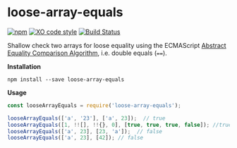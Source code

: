 # loose-array-equals

[![npm](https://img.shields.io/npm/dt/loose-array-equals.svg)](https://www.npmjs.com/package/loose-array-equals) [![XO code style](https://img.shields.io/badge/code_style-XO-5ed9c7.svg)](https://github.com/sindresorhus/xo)  [![Build Status](https://travis-ci.org/jacobwarduk/loose-array-equals.svg?branch=master)](https://travis-ci.org/jacobwarduk/loose-array-equals)

Shallow check two arrays for loose equality using the ECMAScript [Abstract Equality Comparison Algorithm](https://www.ecma-international.org/ecma-262/5.1/#sec-11.9.3), i.e. double equals (`==`).

**Installation**

```
npm install --save loose-array-equals
```


**Usage**

```javascript
const looseArrayEquals = require('loose-array-equals');

looseArrayEquals(['a', '23'], ['a', 23]);  // true
looseArrayEquals([1, !![], !!{}, 0], [true, true, true, false]); //true
looseArrayEquals(['a', 23], [23, 'a']);  // false
looseArrayEquals(['a', 23], [42]); // false
```
